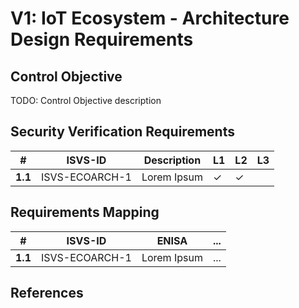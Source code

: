 # V1: IoT Ecosystem - Architecture Design Requirements

## Control Objective
TODO: Control Objective description

## Security Verification Requirements

| # | ISVS-ID | Description | L1 | L2 | L3 |
| -- | -------- | ---------------------- | - | - | - |
| **1.1** | ISVS-ECOARCH-1 | Lorem Ipsum | ✓ | ✓ |  |

## Requirements Mapping

| # | ISVS-ID | ENISA | ... |
| -- | -------- | ---------------------- | ---------------------- |
|**1.1**| ISVS-ECOARCH-1 | Lorem Ipsum | ... |

## References